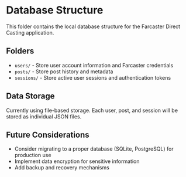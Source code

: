 # Database Structure

This folder contains the local database structure for the Farcaster Direct Casting application.

## Folders

- `users/` - Store user account information and Farcaster credentials
- `posts/` - Store post history and metadata
- `sessions/` - Store active user sessions and authentication tokens

## Data Storage

Currently using file-based storage. Each user, post, and session will be stored as individual JSON files.

## Future Considerations

- Consider migrating to a proper database (SQLite, PostgreSQL) for production use
- Implement data encryption for sensitive information
- Add backup and recovery mechanisms 